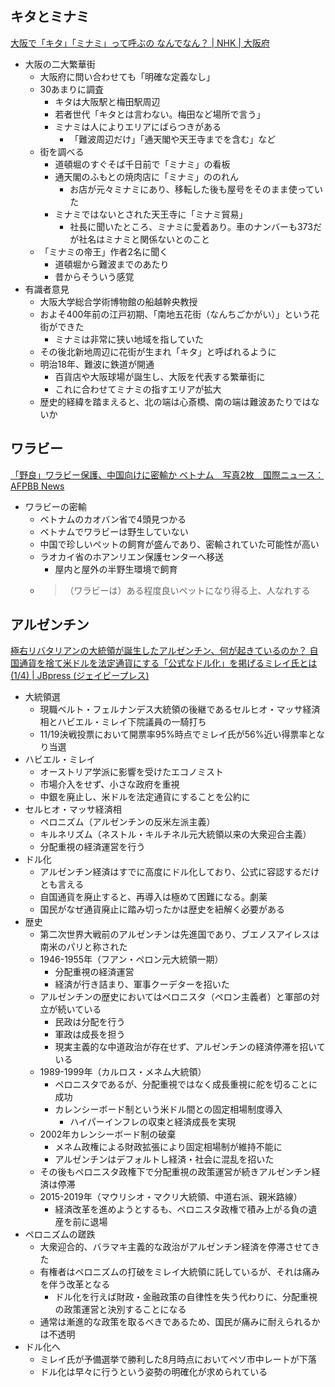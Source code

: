 ## キタとミナミ

[大阪で「キタ」「ミナミ」って呼ぶの なんでなん？ | NHK | 大阪府](https://www3.nhk.or.jp/news/html/20231121/k10014263581000.html)

- 大阪の二大繁華街
  - 大阪府に問い合わせても「明確な定義なし」
  - 30あまりに調査
    - キタは大阪駅と梅田駅周辺
    - 若者世代「キタとは言わない。梅田など場所で言う」
    - ミナミは人によりエリアにばらつきがある
      - 「難波周辺だけ」「通天閣や天王寺までを含む」など
  - 街を調べる
    - 道頓堀のすぐそば千日前で「ミナミ」の看板
    - 通天閣のふもとの焼肉店に「ミナミ」ののれん
      - お店が元々ミナミにあり、移転した後も屋号をそのまま使っていた
    - ミナミではないとされた天王寺に「ミナミ貿易」
      - 社長に聞いたところ、ミナミに愛着あり。車のナンバーも373だが社名はミナミと関係ないとのこと
  - 「ミナミの帝王」作者2名に聞く
    - 道頓堀から難波までのあたり
    - 昔からそういう感覚
- 有識者意見
  - 大阪大学総合学術博物館の船越幹央教授
  - およそ400年前の江戸初期、「南地五花街（なんちごかがい）」という花街ができた
    - ミナミは非常に狭い地域を指していた
  - その後北新地周辺に花街が生まれ「キタ」と呼ばれるように
  - 明治18年、難波に鉄道が開通
    - 百貨店や大阪球場が誕生し、大阪を代表する繁華街に
    - これに合わせてミナミの指すエリアが拡大
  - 歴史的経緯を踏まえると、北の端は心斎橋、南の端は難波あたりではないか

## ワラビー

[「野良」ワラビー保護、中国向けに密輸か ベトナム　写真2枚　国際ニュース：AFPBB News](https://www.afpbb.com/articles/-/3492412)

- ワラビーの密輸
  - ベトナムのカオバン省で4頭見つかる
  - ベトナムでワラビーは野生していない
  - 中国で珍しいペットの飼育が盛んであり、密輸されていた可能性が高い
  - ラオカイ省のホアンリエン保護センターへ移送
    - 屋内と屋外の半野生環境で飼育
  - > （ワラビーは）ある程度良いペットになり得る上、人なれする

## アルゼンチン

[極右リバタリアンの大統領が誕生したアルゼンチン、何が起きているのか？ 自国通貨を捨て米ドルを法定通貨にする「公式なドル化」を掲げるミレイ氏とは(1/4) | JBpress (ジェイビープレス)](https://jbpress.ismedia.jp/articles/-/78033)

- 大統領選
  - 現職ベルト・フェルナンデス大統領の後継であるセルヒオ・マッサ経済相とハビエル・ミレイ下院議員の一騎打ち
  - 11/19決戦投票において開票率95%時点でミレイ氏が56%近い得票率となり当選
- ハビエル・ミレイ
  - オーストリア学派に影響を受けたエコノミスト
  - 市場介入をせず、小さな政府を重視
  - 中銀を廃止し、米ドルを法定通貨にすることを公約に
- セルヒオ・マッサ経済相
  - ペロニズム（アルゼンチンの反米左派主義）
  - キルネリズム（ネストル・キルチネル元大統領以来の大衆迎合主義）
  - 分配重視の経済運営を行う
- ドル化
  - アルゼンチン経済はすでに高度にドル化しており、公式に容認するだけとも言える
  - 自国通貨を廃止すると、再導入は極めて困難になる。劇薬
  - 国民がなぜ通貨廃止に踏み切ったかは歴史を紐解く必要がある
- 歴史
  - 第二次世界大戦前のアルゼンチンは先進国であり、ブエノスアイレスは南米のパリと称された
  - 1946-1955年（フアン・ペロン元大統領一期）
    - 分配重視の経済運営
    - 経済が行き詰まり、軍事クーデターを招いた
  - アルゼンチンの歴史においてはペロニスタ（ペロン主義者）と軍部の対立が続いている
    - 民政は分配を行う
    - 軍政は成長を担う
    - 現実主義的な中道政治が存在せず、アルゼンチンの経済停滞を招いている
  - 1989-1999年（カルロス・メネム大統領）
    - ペロニスタであるが、分配重視ではなく成長重視に舵を切ることに成功
    - カレンシーボード制という米ドル間との固定相場制度導入
      - ハイパーインフレの収束と経済成長を実現
  - 2002年カレンシーボード制の破棄
    - メネム政権による財政拡張により固定相場制が維持不能に
    - アルゼンチンはデフォルトし経済・社会に混乱を招いた
  - その後もペロニスタ政権下で分配重視の政策運営が続きアルゼンチン経済は停滞
  - 2015-2019年（マウリシオ・マクリ大統領、中道右派、親米路線）
    - 経済改革を進めようとするも、ペロニスタ政権で積み上がる負の遺産を前に退場
- ペロニズムの蹉跌
  - 大衆迎合的、バラマキ主義的な政治がアルゼンチン経済を停滞させてきた
  - 有権者はペロニズムの打破をミレイ大統領に託しているが、それは痛みを伴う改革となる
    - ドル化を行えば財政・金融政策の自律性を失う代わりに、分配重視の政策運営と決別することになる
  - 通常は漸進的な政策を取るべきであるため、国民が痛みに耐えられるかは不透明
- ドル化へ
  - ミレイ氏が予備選挙で勝利した8月時点においてペソ市中レートが下落
  - ドル化は早々に行うという姿勢の明確化が求められている
